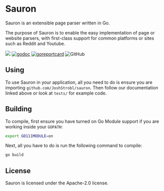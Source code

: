 # Sauron

Sauron is an extensible page parser written in Go.

The purpose of Sauron is to enable the easy implementation of page or website parsers, with first-class support for common platforms or sites such as Reddit and Youtube.

[![](https://img.shields.io/badge/Donate-Flattr-red.svg?style=for-the-badge&link=https://flattr.com/@JoshStrobl&link=https://flattr.com/@JoshStrobl)](https://flattr.com/@JoshStrobl)
[![godoc](https://img.shields.io/badge/godoc-reference-blue.svg?style=for-the-badge)](https://godoc.org/github.com/JoshStrobl/sauron)
[![goreportcard](https://img.shields.io/badge/goreportcard-A+-green.svg?style=for-the-badge)](https://goreportcard.com/report/github.com/JoshStrobl/sauron)
![GitHub](https://img.shields.io/github/license/JoshStrobl/sauron.svg?style=for-the-badge)

## Using

To use Sauron in your application, all you need to do is ensure you are importing `github.com/JoshStrobl/sauron`. Then follow our documentation linked above or look at `tests/` for example code.

## Building

To compile, first ensure you have turned on Go Module support if you are working inside your `GOPATH`:

``` bash
export GO111MODULE=on
```

Next, all you have to do is run the following command to compile:

``` bash
go build
```

## License

Sauron is licensed under the Apache-2.0 license.